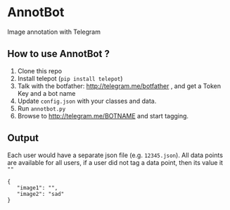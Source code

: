 # AnnotBot
Image annotation with Telegram

## How to use AnnotBot ?
1. Clone this repo
1. Install telepot (`pip install telepot`)
1. Talk with the botfather: http://telegram.me/botfather , and get a Token Key and a bot name
1. Update `config.json` with your classes and data.
1. Run `annotbot.py`
1. Browse to http://telegram.me/BOTNAME and start tagging.

## Output
Each user would have a separate json file (e.g. `12345.json`).
All data points are available for all users, if a user did not tag a data point, then its value it `""`

    {
       "image1": "",
       "image2": "sad"
    }
